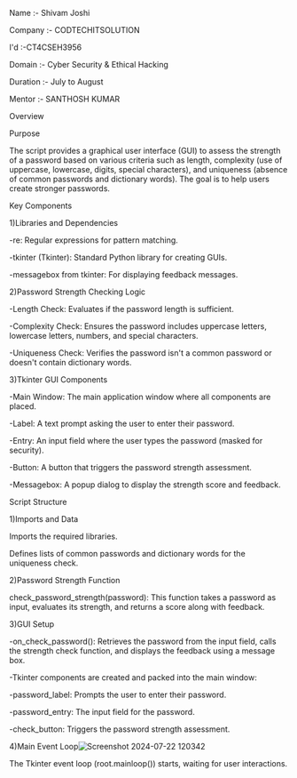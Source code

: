 Name :- Shivam Joshi

Company :- CODTECHITSOLUTION

I'd :-CT4CSEH3956

Domain :- Cyber Security & Ethical Hacking

Duration :- July to August

Mentor :- SANTHOSH KUMAR


Overview

Purpose

The script provides a graphical user interface (GUI) to assess the strength of a password based on various criteria such as length, complexity (use of uppercase, lowercase, digits, special characters), and uniqueness (absence of common passwords and dictionary words). The goal is to help users create stronger passwords.

Key Components

1)Libraries and Dependencies

-re: Regular expressions for pattern matching.

-tkinter (Tkinter): Standard Python library for creating GUIs.

-messagebox from tkinter: For displaying feedback messages.

2)Password Strength Checking Logic

-Length Check: Evaluates if the password length is sufficient.

-Complexity Check: Ensures the password includes uppercase letters, lowercase letters, numbers, and special characters.

-Uniqueness Check: Verifies the password isn't a common password or doesn't contain dictionary words.


3)Tkinter GUI Components

-Main Window: The main application window where all components are placed.

-Label: A text prompt asking the user to enter their password.

-Entry: An input field where the user types the password (masked for security).

-Button: A button that triggers the password strength assessment.

-Messagebox: A popup dialog to display the strength score and feedback.


Script Structure

1)Imports and Data

Imports the required libraries.

Defines lists of common passwords and dictionary words for the uniqueness check.


2)Password Strength Function

check_password_strength(password): This function takes a password as input, evaluates its strength, and returns a score along with feedback.

3)GUI Setup

-on_check_password(): Retrieves the password from the input field, calls the strength check function, and displays the feedback using a message box.

-Tkinter components are created and packed into the main window:

-password_label: Prompts the user to enter their password.

-password_entry: The input field for the password.

-check_button: Triggers the password strength assessment.

4)Main Event Loop![Screenshot 2024-07-22 120342](https://github.com/user-attachments/assets/fd5b4a27-bc01-4867-8f49-4fb0883eb4f5)


The Tkinter event loop (root.mainloop()) starts, waiting for user interactions.
